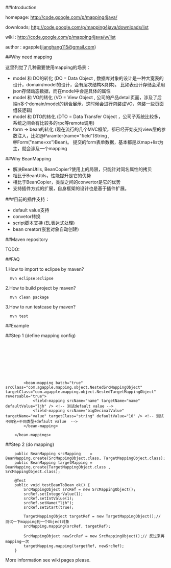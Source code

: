 ##Introduction

homepage:  http://code.google.com/p/mapping4java/

downloads; http://code.google.com/p/mapping4java/downloads/list

wiki :     http://code.google.com/p/mapping4java/w/list

author : agapple(jianghang115@gmail.com)

##Why need mapping

这里列觉了几种需要使用mapping的场景：

* model 和 DO的转化 (DO = Data Object , 数据库对象的设计是一种大宽表的设计，domain/model的设计，会有层次结构&具体)。 比如表设计存储会采用json存储动态数据，而在model中会是具体的属性
* model 和 VO的转化 (VO = View Object , 公司的产品detail页面，涉及了后端n多个domain/model的组合展示，这时候会进行包装成VO，包装一些页面组装逻辑)
* model 和 DTO的转化 (DTO = Data Transfer Object ，公司子系统比较多，系统之间会有比较多的rpc等remote调用)
* form -> bean的转化 (现在流行的几个MVC框架，都已经开始支持view层的参数注入，比如@Paramter(name="field")String , @Form("name=xx")Bean)。 提交的form表单数据，基本都是以map+list为主，就会涉及一个mapping

##Why BeanMapping
* 解决BeanUtils, BeanCopier?使用上的局限，只能针对同名属性的拷贝
* 相比于BeanUtils，性能提升是它的优势
* 相比于BeanCopier，类型之间的convertor是它的优势
* 支持插件方式的扩展，自身框架的设计也是基于插件扩展。

###目前的插件支持：
* default value支持
* convetor转换
* script脚本支持 (EL表达式处理)
* bean creator(嵌套对象自动创建)

##Maven repository

TODO: 

##FAQ

1.How to import to eclipse by maven?

      mvn eclipse:eclipse
      
2.How to build project by maven?

      mvn clean package
      
3.How to run testcase by maven?

      mvn test

##Example

##Step 1 (define mapping config)
		<bean-mappings xmlns="http://mapping4java.googlecode.com/schema/mapping" xmlns:xsi="http://www.w3.org/2001/XMLSchema-instance"  
			xsi:schemaLocation="http://mapping4java.googlecode.com/schema/mapping http://mapping4java.googlecode.com/svn/trunk/src/main/resources/META-INF/mapping.xsd">  
			<!--  (bean-bean) mapping 测试 -->  
			<bean-mapping batch="true" srcClass="com.agapple.mapping.object.SrcMappingObject" targetClass="com.agapple.mapping.object.TargetMappingObject" reversable="true">  
				<field-mapping srcName="intValue" targetName="intValue" />  
				<field-mapping targetName="integerValue" script="src.intValue + src.integerValue" /> <!-- 测试script -->  
				<field-mapping srcName="start" targetName="start" />  
				<field-mapping srcName="name" targetName="targetName" /> <!--  注意不同名 -->  
				<field-mapping srcName="mapping" targetName="mapping" mapping="true" />  
			</bean-mapping>  
			  
			<bean-mapping batch="true" srcClass="com.agapple.mapping.object.NestedSrcMappingObject" targetClass="com.agapple.mapping.object.NestedTargetMappingObject" reversable="true">  
				<field-mapping srcName="name" targetName="name" defaultValue="ljh" /> <!-- 测试default value -->  
				<field-mapping srcName="bigDecimalValue" targetName="value" targetClass="string" defaultValue="10" /> <!-- 测试不同名+不同类型+default value  -->  
			</bean-mapping>  
		  
		</bean-mappings>

##Step 2 (do mapping)

        public BeanMapping srcMapping    = BeanMapping.create(SrcMappingObject.class, TargetMappingObject.class);  
		public BeanMapping targetMapping = BeanMapping.create(TargetMappingObject.class , SrcMappingObject.class);  
		  
		@Test  
		public void testBeanToBean_ok() {  
			SrcMappingObject srcRef = new SrcMappingObject();  
			srcRef.setIntegerValue(1);  
			srcRef.setIntValue(1);  
			srcRef.setName("ljh");  
			srcRef.setStart(true);  
		  
			TargetMappingObject targetRef = new TargetMappingObject();// 测试一下mapping到一个Object对象  
			srcMapping.mapping(srcRef, targetRef);  
		  
			SrcMappingObject newSrcRef = new SrcMappingObject();// 反过来再mapping一次  
			targetMapping.mapping(targetRef, newSrcRef);  
		}

More information see wiki pages please.
